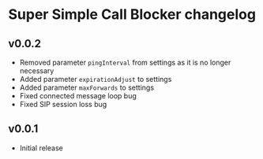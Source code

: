 # Super Simple Call Blocker changelog

## v0.0.2
- Removed parameter `pingInterval` from settings as it is no longer necessary
- Added parameter `expirationAdjust` to settings
- Added parameter `maxForwards` to settings
- Fixed connected message loop bug
- Fixed SIP session loss bug

## v0.0.1
- Initial release
